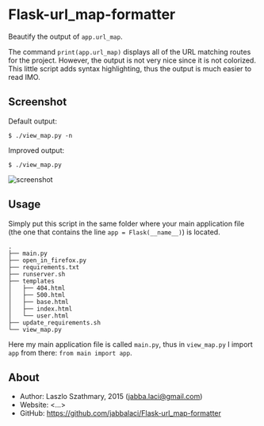Flask-url_map-formatter
==========================

Beautify the output of `app.url_map`.

The command `print(app.url_map)` displays all of the URL matching routes for the project. However,
the output is not very nice since it is not colorized. This little script adds syntax highlighting,
thus the output is much easier to read IMO.

Screenshot
------

Default output:

    $ ./view_map.py -n

Improved output:

    $ ./view_map.py

![screenshot](https://raw.githubusercontent.com/jabbalaci/Flask-url_map-formatter/master/assets/screenshot.png)

Usage
-------

Simply put this script in the same folder where your main application file
(the one that contains the line `app = Flask(__name__)`) is located.

    .
    ├── main.py
    ├── open_in_firefox.py
    ├── requirements.txt
    ├── runserver.sh
    ├── templates
    │   ├── 404.html
    │   ├── 500.html
    │   ├── base.html
    │   ├── index.html
    │   └── user.html
    ├── update_requirements.sh
    └── view_map.py

Here my main application file is called `main.py`, thus in `view_map.py`
I import `app` from there: `from main import app`.

About
-----

* Author:  Laszlo Szathmary, 2015 (<jabba.laci@gmail.com>)
* Website: <...>
* GitHub:  <https://github.com/jabbalaci/Flask-url_map-formatter>
